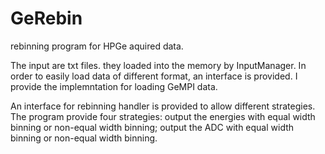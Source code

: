# GeRebin
rebinning program for HPGe aquired data.

The input are txt files. they loaded into the memory by InputManager. In order to easily load data of different format, an interface is provided. I provide the implemntation for loading GeMPI data.

An interface for rebinning handler is provided to allow different strategies. The program provide four strategies: output the energies with equal width binning or non-equal width binning; output the ADC with equal width binning or non-equal width binning.
